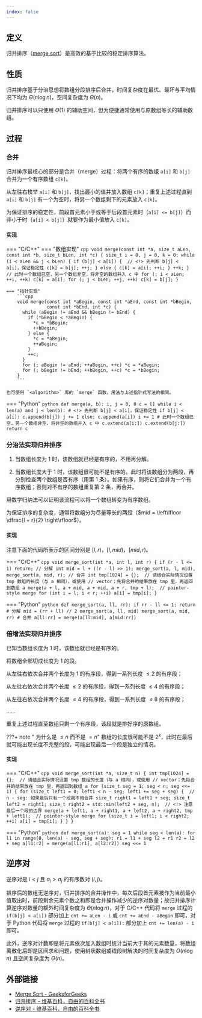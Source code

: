 ```yaml
---
index: false
---
```

## 定义

归并排序（[merge sort](https://en.wikipedia.org/wiki/Merge_sort)）是高效的基于比较的稳定排序算法。

## 性质

归并排序基于分治思想将数组分段排序后合并，时间复杂度在最优、最坏与平均情况下均为 $\Theta (n \log n)$，空间复杂度为 $\Theta (n)$。

归并排序可以只使用 $\Theta (1)$ 的辅助空间，但为便捷通常使用与原数组等长的辅助数组。

## 过程

### 合并

归并排序最核心的部分是合并（merge）过程：将两个有序的数组 `a[i]` 和 `b[j]` 合并为一个有序数组 `c[k]`。

从左往右枚举 `a[i]` 和 `b[j]`，找出最小的值并放入数组 `c[k]`；重复上述过程直到 `a[i]` 和 `b[j]` 有一个为空时，将另一个数组剩下的元素放入 `c[k]`。

为保证排序的稳定性，前段首元素小于或等于后段首元素时（`a[i] <= b[j]`）而非小于时（`a[i] < b[j]`）就要作为最小值放入 `c[k]`。

#### 实现

=== "C/C++"
    === "数组实现"
        ```cpp
        void merge(const int *a, size_t aLen, const int *b, size_t bLen, int *c) {
          size_t i = 0, j = 0, k = 0;
          while (i < aLen && j < bLen) {
            if (b[j] < a[i]) {  // <!> 先判断 b[j] < a[i]，保证稳定性
              c[k] = b[j];
              ++j;
            } else {
              c[k] = a[i];
              ++i;
            }
            ++k;
          }
          // 此时一个数组已空，另一个数组非空，将非空的数组并入 c 中
          for (; i < aLen; ++i, ++k) c[k] = a[i];
          for (; j < bLen; ++j, ++k) c[k] = b[j];
        }
        ```
    
    === "指针实现"
        ```cpp
        void merge(const int *aBegin, const int *aEnd, const int *bBegin,
                   const int *bEnd, int *c) {
          while (aBegin != aEnd && bBegin != bEnd) {
            if (*bBegin < *aBegin) {
              *c = *bBegin;
              ++bBegin;
            } else {
              *c = *aBegin;
              ++aBegin;
            }
            ++c;
          }
          for (; aBegin != aEnd; ++aBegin, ++c) *c = *aBegin;
          for (; bBegin != bEnd; ++bBegin, ++c) *c = *bBegin;
        }
        ```

    也可使用 `<algorithm>` 库的 `merge` 函数，用法与上述指针式写法的相同。

=== "Python"
    ```python
    def merge(a, b):
        i, j = 0, 0
        c = []
        while i < len(a) and j < len(b):
            # <!> 先判断 b[j] < a[i]，保证稳定性
            if b[j] < a[i]:
                c.append(b[j])
                j += 1
            else:
                c.append(a[i])
                i += 1
        # 此时一个数组已空，另一个数组非空，将非空的数组并入 c 中
        c.extend(a[i:])
        c.extend(b[j:])
        return c
    ```

### 分治法实现归并排序

1.  当数组长度为 $1$ 时，该数组就已经是有序的，不用再分解。

2.  当数组长度大于 $1$ 时，该数组很可能不是有序的。此时将该数组分为两段，再分别检查两个数组是否有序（用第 1 条）。如果有序，则将它们合并为一个有序数组；否则对不有序的数组重复第 2 条，再合并。

用数学归纳法可以证明该流程可以将一个数组转变为有序数组。

为保证排序的复杂度，通常将数组分为尽量等长的两段（$mid = \left\lfloor \dfrac{l + r}{2} \right\rfloor$）。

#### 实现

注意下面的代码所表示的区间分别是 $[l, r)$，$[l, mid)$，$[mid, r)$。

=== "C/C++"
    ```cpp
    void merge_sort(int *a, int l, int r) {
      if (r - l <= 1) return;
      // 分解
      int mid = l + ((r - l) >> 1);
      merge_sort(a, l, mid), merge_sort(a, mid, r);
      // 合并
      int tmp[1024] = {};  // 请结合实际情况设置 tmp 数组的长度（与 a 相同），或使用
                           // vector；先将合并的结果放在 tmp 里，再返回到数组 a
      merge(a + l, a + mid, a + mid, a + r, tmp + l);  // pointer-style merge
      for (int i = l; i < r; ++i) a[i] = tmp[i];
    }
    ```

=== "Python"
    ```python
    def merge_sort(a, ll, rr):
        if rr - ll <= 1:
            return
        # 分解
        mid = (rr + ll) // 2
        merge_sort(a, ll, mid)
        merge_sort(a, mid, rr)
        # 合并
        a[ll:rr] = merge(a[ll:mid], a[mid:rr])
    ```

### 倍增法实现归并排序

已知当数组长度为 $1$ 时，该数组就已经是有序的。

将数组全部切成长度为 $1$ 的段。

从左往右依次合并两个长度为 $1$ 的有序段，得到一系列长度 $\le 2$ 的有序段；

从左往右依次合并两个长度 $\le 2$ 的有序段，得到一系列长度 $\le 4$ 的有序段；

从左往右依次合并两个长度 $\le 4$ 的有序段，得到一系列长度 $\le 8$ 的有序段；

……

重复上述过程直至数组只剩一个有序段，该段就是排好序的原数组。

???+ note " 为什么是 $\le n$ 而不是 $= n$"
    数组的长度很可能不是 $2^x$，此时在最后就可能出现长度不完整的段，可能出现最后一个段是独立的情况。

#### 实现

=== "C/C++"
    ```cpp
    void merge_sort(int *a, size_t n) {
      int tmp[1024] = {};  // 请结合实际情况设置 tmp 数组的长度（与 a 相同），或使用
                           // vector；先将合并的结果放在 tmp 里，再返回到数组 a
      for (size_t seg = 1; seg < n; seg <<= 1) {
        for (size_t left1 = 0; left1 < n - seg;
             left1 += seg + seg) {  // n - seg: 如果最后只有一个段就不用合并
          size_t right1 = left1 + seg;
          size_t left2 = right1;
          size_t right2 = std::min(left2 + seg, n);  // <!> 注意最后一个段的边界
          merge(a + left1, a + right1, a + left2, a + right2,
                tmp + left1);  // pointer-style merge
          for (size_t i = left1; i < right2; ++i) a[i] = tmp[i];
        }
      }
    }
    ```

=== "Python"
    ```python
    def merge_sort(a):
        seg = 1
        while seg < len(a):
            for l1 in range(0, len(a) - seg, seg + seg):
                r1 = l1 + seg
                l2 = r1
                r2 = l2 + seg
                a[l1:r2] = merge(a[l1:r1], a[l2:r2])
        seg <<= 1
    ```

## 逆序对

逆序对是 $i < j$ 且 $a_i > a_j$ 的有序数对 $(i, j)$。

排序后的数组无逆序对，归并排序的合并操作中，每次后段首元素被作为当前最小值取出时，前段剩余元素个数之和即是合并操作减少的逆序对数量；故归并排序计算逆序对数量的额外时间复杂度为 $\Theta (n \log n)$，对于 C/C++ 代码将 `merge` 过程的 `if(b[j] < a[i])` 部分加上 `cnt += aLen - i` 或 `cnt += aEnd - aBegin` 即可，对于 Python 代码将 `merge` 过程的 `if(b[j] < a[i]):` 部分加上 `cnt += len(a) - i` 即可。

此外，逆序对计数即是将元素依次加入数组时统计当前大于其的元素数量，将数组离散化后即是区间求和问题，使用树状数组或线段树解决的时间复杂度为 $O(n \log n)$ 且空间复杂度为 $\Theta (n)$。

## 外部链接

-   [Merge Sort - GeeksforGeeks](https://www.geeksforgeeks.org/merge-sort/)
-   [归并排序 - 维基百科，自由的百科全书](https://zh.wikipedia.org/wiki/%E5%BD%92%E5%B9%B6%E6%8E%92%E5%BA%8F)
-   [逆序对 - 维基百科，自由的百科全书](https://zh.wikipedia.org/wiki/%E9%80%86%E5%BA%8F%E5%AF%B9)
